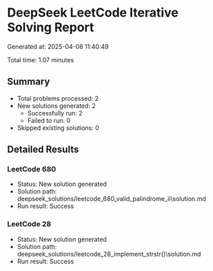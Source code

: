 # DeepSeek LeetCode Iterative Solving Report

Generated at: 2025-04-08 11:40:49

Total time: 1.07 minutes

## Summary

- Total problems processed: 2
- New solutions generated: 2
  - Successfully run: 2
  - Failed to run: 0
- Skipped existing solutions: 0

## Detailed Results

### LeetCode 680

- Status: New solution generated
- Solution path: deepseek_solutions/leetcode_680_valid_palindrome_ii\solution.md
- Run result: Success

### LeetCode 28

- Status: New solution generated
- Solution path: deepseek_solutions/leetcode_28_implement_strstr()\solution.md
- Run result: Success

